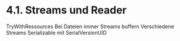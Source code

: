 # 4.1. Streams und Reader
TryWithRessources
Bei Dateien immer Streams buffern
Verschiedene Streams
Serializable mit SerialVersionUID
